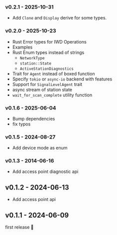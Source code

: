 ### v0.2.1 - 2025-10-31

- Add `Clone` and `Display` derive for some types.

### v0.2.0 - 2025-10-23

- Rust Error types for IWD Operations
- Examples
- Rust Enum types instead of strings
  - `NetworkType`
  - `station::State`
  - `ActiveStationDiagnostics`
- Trait for `Agent` instead of boxed function
- Specify `tokio` or `async-io` backend with features
- Support for `SignalLevelAgent` trait
- async stream of station state
- `wait_for_scan_complete` utility function

### v0.1.6 - 2025-06-04

- Bump dependencies
- fix typos

### v0.1.5 - 2024-08-27

- Add device mode as enum

### v0.1.3 - 2014-06-16

- Add access point diagnostic api

## v0.1.2 - 2024-06-13

- Add access point api

## v0.1.1 - 2024-06-09

first release 🎉
